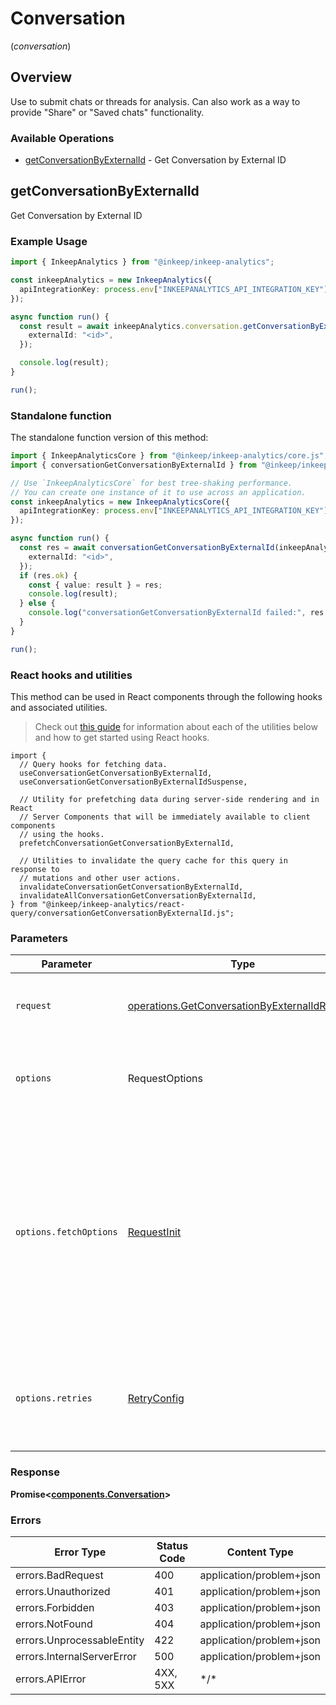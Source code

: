 # Conversation
(*conversation*)

## Overview

Use to submit chats or threads for analysis. Can also work as a way to provide "Share" or "Saved chats" functionality.

### Available Operations

* [getConversationByExternalId](#getconversationbyexternalid) - Get Conversation by External ID

## getConversationByExternalId

Get Conversation by External ID

### Example Usage

<!-- UsageSnippet language="typescript" operationID="getConversationByExternalId" method="get" path="/conversations/external/{externalId}" -->
```typescript
import { InkeepAnalytics } from "@inkeep/inkeep-analytics";

const inkeepAnalytics = new InkeepAnalytics({
  apiIntegrationKey: process.env["INKEEPANALYTICS_API_INTEGRATION_KEY"] ?? "",
});

async function run() {
  const result = await inkeepAnalytics.conversation.getConversationByExternalId({
    externalId: "<id>",
  });

  console.log(result);
}

run();
```

### Standalone function

The standalone function version of this method:

```typescript
import { InkeepAnalyticsCore } from "@inkeep/inkeep-analytics/core.js";
import { conversationGetConversationByExternalId } from "@inkeep/inkeep-analytics/funcs/conversationGetConversationByExternalId.js";

// Use `InkeepAnalyticsCore` for best tree-shaking performance.
// You can create one instance of it to use across an application.
const inkeepAnalytics = new InkeepAnalyticsCore({
  apiIntegrationKey: process.env["INKEEPANALYTICS_API_INTEGRATION_KEY"] ?? "",
});

async function run() {
  const res = await conversationGetConversationByExternalId(inkeepAnalytics, {
    externalId: "<id>",
  });
  if (res.ok) {
    const { value: result } = res;
    console.log(result);
  } else {
    console.log("conversationGetConversationByExternalId failed:", res.error);
  }
}

run();
```

### React hooks and utilities

This method can be used in React components through the following hooks and
associated utilities.

> Check out [this guide][hook-guide] for information about each of the utilities
> below and how to get started using React hooks.

[hook-guide]: ../../../REACT_QUERY.md

```tsx
import {
  // Query hooks for fetching data.
  useConversationGetConversationByExternalId,
  useConversationGetConversationByExternalIdSuspense,

  // Utility for prefetching data during server-side rendering and in React
  // Server Components that will be immediately available to client components
  // using the hooks.
  prefetchConversationGetConversationByExternalId,
  
  // Utilities to invalidate the query cache for this query in response to
  // mutations and other user actions.
  invalidateConversationGetConversationByExternalId,
  invalidateAllConversationGetConversationByExternalId,
} from "@inkeep/inkeep-analytics/react-query/conversationGetConversationByExternalId.js";
```

### Parameters

| Parameter                                                                                                                                                                      | Type                                                                                                                                                                           | Required                                                                                                                                                                       | Description                                                                                                                                                                    |
| ------------------------------------------------------------------------------------------------------------------------------------------------------------------------------ | ------------------------------------------------------------------------------------------------------------------------------------------------------------------------------ | ------------------------------------------------------------------------------------------------------------------------------------------------------------------------------ | ------------------------------------------------------------------------------------------------------------------------------------------------------------------------------ |
| `request`                                                                                                                                                                      | [operations.GetConversationByExternalIdRequest](../../models/operations/getconversationbyexternalidrequest.md)                                                                 | :heavy_check_mark:                                                                                                                                                             | The request object to use for the request.                                                                                                                                     |
| `options`                                                                                                                                                                      | RequestOptions                                                                                                                                                                 | :heavy_minus_sign:                                                                                                                                                             | Used to set various options for making HTTP requests.                                                                                                                          |
| `options.fetchOptions`                                                                                                                                                         | [RequestInit](https://developer.mozilla.org/en-US/docs/Web/API/Request/Request#options)                                                                                        | :heavy_minus_sign:                                                                                                                                                             | Options that are passed to the underlying HTTP request. This can be used to inject extra headers for examples. All `Request` options, except `method` and `body`, are allowed. |
| `options.retries`                                                                                                                                                              | [RetryConfig](../../lib/utils/retryconfig.md)                                                                                                                                  | :heavy_minus_sign:                                                                                                                                                             | Enables retrying HTTP requests under certain failure conditions.                                                                                                               |

### Response

**Promise\<[components.Conversation](../../models/components/conversation.md)\>**

### Errors

| Error Type                 | Status Code                | Content Type               |
| -------------------------- | -------------------------- | -------------------------- |
| errors.BadRequest          | 400                        | application/problem+json   |
| errors.Unauthorized        | 401                        | application/problem+json   |
| errors.Forbidden           | 403                        | application/problem+json   |
| errors.NotFound            | 404                        | application/problem+json   |
| errors.UnprocessableEntity | 422                        | application/problem+json   |
| errors.InternalServerError | 500                        | application/problem+json   |
| errors.APIError            | 4XX, 5XX                   | \*/\*                      |